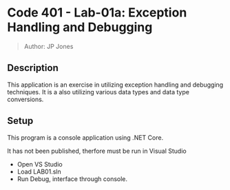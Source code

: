 # Code 401 - Lab-01a: Exception Handling and Debugging

> Author: JP Jones

## Description

This application is an exercise in utilizing exception handling and debugging techniques.  It is a also utilizing various data types and 
data type conversions.

## Setup

This program is a console application using .NET Core.

It has not been published, therfore must be run in Visual Studio

 + Open VS Studio
 + Load LAB01.sln
 + Run Debug, interface through console.




